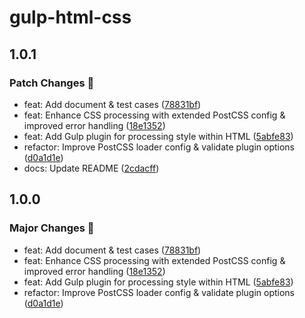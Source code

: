 # gulp-html-css

## 1.0.1

### Patch Changes 🌟

- feat: Add document & test cases ([78831bf](https://github.com/Meqn/pipflow/commit/78831bfd69f51a4b5f6a305051ef2cdbd5b7612e))
- feat: Enhance CSS processing with extended PostCSS config & improved error handling ([18e1352](https://github.com/Meqn/pipflow/commit/18e1352dba88f8842fb6db84c26d68f772e4e5e2))
- feat: Add Gulp plugin for processing style within HTML ([5abfe83](https://github.com/Meqn/pipflow/commit/5abfe83b525fbe9a7037a5fc9329d7e19b69cede))
- refactor: Improve PostCSS loader config & validate plugin options ([d0a1d1e](https://github.com/Meqn/pipflow/commit/d0a1d1e82915976bf3077c49ddd2f8e3b5158177))
- docs: Update README ([2cdacff](https://github.com/Meqn/pipflow/commit/2cdacff9e9f9a766308d57c20ae7b83ccea15141))

## 1.0.0

### Major Changes 🎉

- feat: Add document & test cases ([78831bf](https://github.com/Meqn/pipflow/commit/78831bfd69f51a4b5f6a305051ef2cdbd5b7612e))
- feat: Enhance CSS processing with extended PostCSS config & improved error handling ([18e1352](https://github.com/Meqn/pipflow/commit/18e1352dba88f8842fb6db84c26d68f772e4e5e2))
- feat: Add Gulp plugin for processing style within HTML ([5abfe83](https://github.com/Meqn/pipflow/commit/5abfe83b525fbe9a7037a5fc9329d7e19b69cede))
- refactor: Improve PostCSS loader config & validate plugin options ([d0a1d1e](https://github.com/Meqn/pipflow/commit/d0a1d1e82915976bf3077c49ddd2f8e3b5158177))
